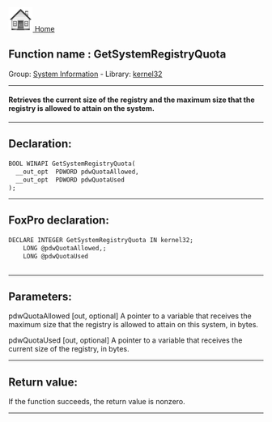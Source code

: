 [<img src="../../images/home.png"> Home ](https://github.com/VFPX/Win32API)  

## Function name : GetSystemRegistryQuota
Group: [System Information](../../functions_group.md#System_Information)  -  Library: [kernel32](../../libraries.md#kernel32)  
***  


#### Retrieves the current size of the registry and the maximum size that the registry is allowed to attain on the system.
***  


## Declaration:
```foxpro  
BOOL WINAPI GetSystemRegistryQuota(
  __out_opt  PDWORD pdwQuotaAllowed,
  __out_opt  PDWORD pdwQuotaUsed
);  
```  
***  


## FoxPro declaration:
```foxpro  
DECLARE INTEGER GetSystemRegistryQuota IN kernel32;
	LONG @pdwQuotaAllowed,;
	LONG @pdwQuotaUsed
  
```  
***  


## Parameters:
pdwQuotaAllowed [out, optional] 
A pointer to a variable that receives the maximum size that the registry is allowed to attain on this system, in bytes.

pdwQuotaUsed [out, optional] 
A pointer to a variable that receives the current size of the registry, in bytes.  
***  


## Return value:
If the function succeeds, the return value is nonzero.  
***  

